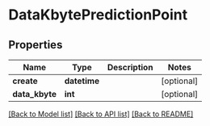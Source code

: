 # DataKbytePredictionPoint

## Properties
Name | Type | Description | Notes
------------ | ------------- | ------------- | -------------
**create** | **datetime** |  | [optional] 
**data_kbyte** | **int** |  | [optional] 

[[Back to Model list]](../README.md#documentation-for-models) [[Back to API list]](../README.md#documentation-for-api-endpoints) [[Back to README]](../README.md)


